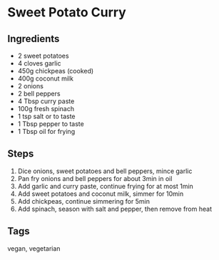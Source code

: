 # Sweet Potato Curry

## Ingredients

* 2 sweet potatoes
* 4 cloves garlic
* 450g chickpeas (cooked)
* 400g coconut milk
* 2 onions
* 2 bell peppers
* 4 Tbsp curry paste
* 100g fresh spinach
* 1 tsp salt or to taste
* 1 Tbsp pepper to taste 
* 1 Tbsp oil for frying

## Steps

1. Dice onions, sweet potatoes and bell peppers, mince garlic
2. Pan fry onions and bell peppers for about 3min in oil
3. Add garlic and curry paste, continue frying for at most 1min
4. Add sweet potatoes and coconut milk, simmer for 10min
5. Add chickpeas, continue simmering for 5min
6. Add spinach, season with salt and pepper, then remove from heat

## Tags
vegan, vegetarian
